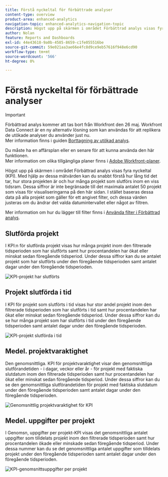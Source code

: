 ```yaml
---
title: Förstå nyckeltal för förbättrade analyser
content-type: overview
product-area: enhanced-analytics
navigation-topic: enhanced-analytics-navigation-topic
description: Högst upp på skärmen i området Förbättrad analys visas fyra nyckeltal (KPI). Med hjälp av dessa mätvärden kan du snabbt förstå hur lång tid det tar, hur stora projekten är och hur många projekt som slutförs inom en viss tidsram. Dessa siffror är inte begränsade till det maximala antalet 50 projekt som visas för visualiseringarna på den här sidan. I stället baseras dessa data på alla projekt som gäller för ett angivet filter, och dessa värden justeras om du ändrar det valda datumintervallet eller något av filtren.
author: Nolan
feature: Reports and Dashboards
exl-id: 44e43618-9a0b-4585-8659-c1fe055516be
source-git-commit: 59e021aa3ae66e4fc8d9ce9eb57616f948e6cd90
workflow-type: tm+mt
source-wordcount: '566'
ht-degree: 0%

---
```


# Förstå nyckeltal för förbättrade analyser

>[!IMPORTANT]
>
>Förbättrad analys kommer att tas bort från Workfront den 26 maj. Workfront Data Connect är en ny alternativ lösning som kan användas för att replikera de utökade analyser du använder just nu. <br>Mer information finns i guiden [Borttagning av utökad analys](/help/quicksilver/product-announcements/announcements/enhanced-analytics-deprecation.md).


Du måste ha en affärsplan eller en senare för att kunna använda den här funktionen.\
Mer information om olika tillgängliga planer finns i [Adobe Workfront-planer](https://www.workfront.com/plans).

Högst upp på skärmen i området Förbättrad analys visas fyra nyckeltal (KPI). Med hjälp av dessa mätvärden kan du snabbt förstå hur lång tid det tar, hur stora projekten är och hur många projekt som slutförs inom en viss tidsram. Dessa siffror är inte begränsade till det maximala antalet 50 projekt som visas för visualiseringarna på den här sidan. I stället baseras dessa data på alla projekt som gäller för ett angivet filter, och dessa värden justeras om du ändrar det valda datumintervallet eller något av filtren.

Mer information om hur du lägger till filter finns i [Använda filter i Förbättrad analys](../enhanced-analytics/use-enhanced-analytics-filters.md).

## Slutförda projekt

I KPI:n för slutförda projekt visas hur många projekt inom den filtrerade tidsperioden som har slutförts samt hur procentandelen har ökat eller minskat sedan föregående tidsperiod. Under dessa siffror kan du se antalet projekt som har slutförts under den föregående tidsperioden samt antalet dagar under den föregående tidsperioden.

![KPI-projekt har slutförts](assets/kpi-projects-completed-350x182.png)

## Projekt slutförda i tid

I KPI för projekt som slutförts i tid visas hur stor andel projekt inom den filtrerade tidsperioden som har slutförts i tid samt hur procentandelen har ökat eller minskat sedan föregående tidsperiod. Under dessa siffror kan du se hur många projekt som har slutförts i tid under den föregående tidsperioden samt antalet dagar under den föregående tidsperioden.

![KPI-projekt slutförda i tid](assets/kpi-projects-completed-on-time-350x180.png)

## Medel. projektvaraktighet

Den genomsnittliga. KPI för projektvaraktighet visar den genomsnittliga slutförandetiden - i dagar, veckor eller år - för projekt med faktiska slutdatum inom den filtrerade tidsperioden samt hur procentandelen har ökat eller minskat sedan föregående tidsperiod. Under dessa siffror kan du se den genomsnittliga slutförandetiden för projekt med faktiska slutdatum under den föregående tidsperioden samt antalet dagar under den föregående tidsperioden.

![Genomsnittlig projektvaraktighet för KPI](assets/kpi-avg.-project-duration-350x168.png)

## Medel. uppgifter per projekt

I Genomsn, uppgifter per projekt-KPI visas det genomsnittliga antalet uppgifter som tilldelats projekt inom den filtrerade tidsperioden samt hur procentandelen ökade eller minskade sedan föregående tidsperiod. Under dessa nummer kan du se det genomsnittliga antalet uppgifter som tilldelats projekt under den föregående tidsperioden samt antalet dagar under den föregående tidsperioden.

![KPI-genomsnittsuppgifter per projekt](assets/kpi-average-tasks-per-project-350x179.png)
